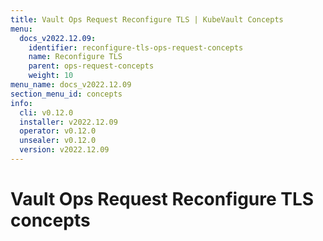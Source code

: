 ```yaml
---
title: Vault Ops Request Reconfigure TLS | KubeVault Concepts
menu:
  docs_v2022.12.09:
    identifier: reconfigure-tls-ops-request-concepts
    name: Reconfigure TLS
    parent: ops-request-concepts
    weight: 10
menu_name: docs_v2022.12.09
section_menu_id: concepts
info:
  cli: v0.12.0
  installer: v2022.12.09
  operator: v0.12.0
  unsealer: v0.12.0
  version: v2022.12.09
---
```


# Vault Ops Request Reconfigure TLS concepts